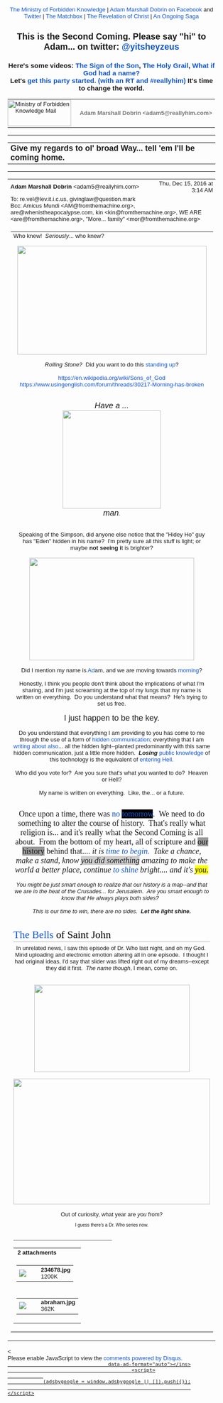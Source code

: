<!DOCTYPE html PUBLIC "-//W3C//DTD HTML 4.01//EN" "https://www.w3.org/TR/html4/strict.dtd">
<!-- saved from url=(0153)https://mail.google.com/mail/u/2/?ui=2&ik=b3fd74b597&view=pt&q=who%20knew%20i%20mean%20it&qs=true&search=query&msg=159018bd5e8e8601&siml=159018bd5e8e8601 --><html data-inboxsdk-active-app-ids='[{"appId":"sdk_wordzen_7bc143d54d"},{"appId":"sdk_streak_21e9788951","version":"6.2864"}]' data-inboxsdk-app-logger-master-chosen="true" data-inboxsdk-last-event="1482347915557" data-inboxsdk-master-claimed="true" data-inboxsdk-session-id="1482347404397-0.6150793875481095" data-map-id="1be4e7b7ffe24342" lang="en"><head data-inboxsdk-script-injected="true"><meta content="text/html; charset=utf-8" http-equiv="Content-Type"/><style type="text/css">
body,td,div,p,a,input {font-family: arial, sans-serif;}
</style><meta content="IE=edge" http-equiv="X-UA-Compatible"/><title>Ministry of Forbidden Knowledge Mail - Give my regards to ol' broad Way... tell 'em I'll be coming home.</title><style type="text/css">
body, td {font-size:13px} a:link, a:active {color:#1155CC; text-decoration:none} a:hover {text-decoration:underline; cursor: pointer} a:visited{color:##6611CC} img{border:0px} pre { white-space: pre; white-space: -moz-pre-wrap; white-space: -o-pre-wrap; white-space: pre-wrap; word-wrap: break-word; max-width: 800px; overflow: auto;} .logo { left: -7px; position: relative; }
</style><style id="inboxsdk__shared_style">.inboxsdk__notransition {
  -webkit-transition: none !important;
  -moz-transition: none !important;
  -o-transition: none !important;
  -ms-transition: none !important;
  transition: none !important;
}

.inboxsdk__close_button {
  height: 24px;
  width: 24px;
  opacity: .7;
  position: relative;
  background: none;
  border: none;
  padding: 0;
  box-sizing: content-box;
  outline: none;
  cursor: pointer;
}
.inboxsdk__close_button:focus, .inboxsdk__close_button:hover {
  opacity: 1;
}
.inboxsdk__close_button:focus::before {
  background-color: rgba(0,0,0,.12);
}
.inboxsdk__close_button::before {
  border-radius: 50%;
  position: absolute;
  top: -4px;
  bottom: -4px;
  left: -4px;
  right: -4px;
  padding: 4px;
  content: ' ';
}
.inboxsdk__close_button::after {
  content: ' ';
  background: url(https://www.gstatic.com/images/icons/material/system/1x/close_black_24dp.png);
  position: absolute;
  height: 24px;
  width: 24px;
  top: 0;
  left: 0;
}

.BfHbBdeFdccACFdC {
  display: none;
}

/* drawer */

.inboxsdk__drawer_view_container {
  visibility: visible;
  direction: initial;
  position: fixed;
  height: 100vh;
  width: 100vw;
  bottom: 0;
  left: 0;
  z-index: 51;
  pointer-events: none;
}
.inboxsdk__drawer_view {
  position: absolute;
  pointer-events: auto;
  top: 0;
  bottom: 0;
  right: 0;
  width: 452px;
  font: normal normal normal normal 13px / normal "Helvetica Neue", Helvetica, Arial, sans-serif;
  display: -webkit-flex;
  display: flex;
  -webkit-flex-direction: column;
  flex-direction: column;
  background-color: #fff;
  outline: none;
  box-shadow: 0 0 8px rgba(0,0,0,.18), 0 8px 16px rgba(0,0,0,.36);
  -webkit-transform: translateX(100%);
  transform: translateX(100%);
  transition: transform 150ms cubic-bezier(.4,0,.2,1);
}

.inboxsdk__drawer_view.inboxsdk__active {
  -webkit-transform: none;
  transform: none;
}
.inboxsdk__drawer_title_bar {
  background-color: #f5f5f5;
  border-bottom: 1px solid #e0e0e0;
  padding: 16px 20px;
  white-space: nowrap;
  display: -webkit-flex;
  display: flex;
  flex: 0 0 auto;
  -webkit-flex: 0 0 auto;
}
.inboxsdk__drawer_title_bar .inboxsdk__close_button {
  margin-right: 20px;
  -webkit-flex-shrink: 0;
  flex-shrink: 0;
}
.inboxsdk__drawer_title {
  overflow: hidden;
  text-overflow: ellipsis;
  white-space: nowrap;
  font: normal normal normal normal 20px / 24px "Helvetica Neue", Helvetica, Arial, sans-serif;
}

/* backdrop */

.inboxsdk__inbox_backdrop {
  visibility: visible;
  position: fixed;
  height: 100vh;
  width: 100vw;
  bottom: 0;
  left: 0;
  z-index: 50;
  background-color: transparent;
  transition: background-color 150ms cubic-bezier(0.4, 0, 1, 1);
}
.inboxsdk__inbox_backdrop.inboxsdk__active {
  background-color: rgba(10,10,10,.6);
  transition: background-color 70ms cubic-bezier(0,0,.2,1);
}

.inboxsdk__inbox_backdrop ~ .inboxsdk__inbox_backdrop {
  opacity: 0.6;
}

/* hidden */

.DGbAFbcDdFAcEIfH {
  display: -webkit-flex;
  display: flex;
  -webkit-flex-direction: column;
  flex-direction: column;
}

.GFAbBBEAbBFcIfcD > .inboxsdk__close_button {
  position: absolute;
  bottom: 10px;
  right: 20px;
}

.CBDdFAIJaedGEIDI {
  width: 216px;
}

.CeDdaffadaHBCHAf {
  overflow: hidden;
  font: 12px Arial, sans-serif;
  max-height: 100%;
  box-sizing: border-box;
}

.BCccAfffHcAfCfBD {
  white-space: nowrap;
  display: -webkit-flex;
  display: flex;
  -moz-user-select: none;
  -webkit-user-select: none;
  user-select: none;
  cursor: default;
}

.CeDdaffadaHBCHAf.BDBCFHeAGDCaffbB .BCccAfffHcAfCfBD:hover,
.CeDdaffadaHBCHAf.EEIaeecAbAEEBHef .BCccAfffHcAfCfBD {
  background: rgba(0,0,0,.03);
}

.CbeAGeDGdIdDJEJG {
  min-width: 0;
  overflow: hidden;
  text-overflow: ellipsis;
}

.CeDdaffadaHBCHAf.BDBCFHeAGDCaffbB .CbeAGeDGdIdDJEJG {
  cursor: move;
}

.cdDbFedEbECDJcEb {
  padding-left: 20px;
  vertical-align: middle;
  font: 13px / 40px "Helvetica Neue", Helvetica, Arial, sans-serif;
  color: #303030;
}

.GFAbBBEAbBFcIfcD.eAICJGdDbBFfIacH .BCccAfffHcAfCfBD {
  display: none;
}

.eGFBdGacbFaJeHbf {
  display: inline-block;
  vertical-align: middle;
  margin-left: 10px;
  box-sizing: border-box;
  background-size: contain;
}

.eGFBdGacbFaJeHbf,
.eGFBdGacbFaJeHbf > img {
  width: 20px;
  height: 20px;
}

.fDFJbbfJaaGcICCf {
  -webkit-flex: 1;
  flex: 1;
  text-align: right;
  visibility: hidden;
}

.CeDdaffadaHBCHAf.BDBCFHeAGDCaffbB .fDFJbbfJaaGcICCf {
  visibility: visible;
  cursor: pointer;
}

.EFHbJefFbaIFFIHB {
  margin-top: 12px;
  margin-right: 4px;
  background: url(https://www.streak.com/build/images/arrowDown.png) center / 20px no-repeat;
  border: none;
  width: 14px;
  height: 14px;
  -webkit-transform: rotate(-90deg);
  transform: rotate(-90deg);
  transition: -webkit-transform .15s, transform .15s;
  outline: none;
  opacity: .6;
  cursor: pointer;
}

.BCccAfffHcAfCfBD:hover .EFHbJefFbaIFFIHB,
.CeDdaffadaHBCHAf.EEIaeecAbAEEBHef .BCccAfffHcAfCfBD .EFHbJefFbaIFFIHB {
  opacity: .9;
}

.CeDdaffadaHBCHAf.ecFIIEJJFebAdaaB .EFHbJefFbaIFFIHB {
  -webkit-transform: rotate(0);
  transform: rotate(0);
}

.BdCCcGfCbBJCAdGJ {
  border-bottom: 1px solid #ddd;
  margin-bottom: 15px;
}

/* end hidden */
</style><style id="inboxsdk__style">/* suggestions */

.inboxsdk__suggestions_separator_before {
  padding-bottom: 2px !important;
}

.inboxsdk__suggestions_separator_after {
  border-top: 1px solid #e5e5e5;
  padding-top: 2px !important;
}

/* buttons */

div.T-I.inboxsdk__button {
  -webkit-user-select: none;
  min-width: 27px;
}

.inboxsdk__no_bg {
  background: none;
}

.inboxsdk__button.inboxsdk__button_disabled {
  opacity: 0.55;
}

  .inboxsdk__button_icon + .inboxsdk__button_text {
    margin-left: 5px;
  }

.inboxsdk__button_icon {
  display: inline-block;
}

.inboxsdk__button_iconImg {
  height: 16px;
  width: 16px;
  vertical-align: middle;
  margin-top: -2px;
  user-drag: none;
  -moz-user-select: none;
  -webkit-user-drag: none;
}

.inboxsdk__button_green_inactive {
  -webkit-box-shadow: 0 1px 0 rgba(0,0,0,.05);
  box-shadow: 0 1px 0 rgba(0,0,0,.05);
  background-color: #53a93f;
  background-image: -webkit-linear-gradient(top,transparent,transparent);
  background-image: linear-gradient(top,transparent,transparent);
  border: 1px solid transparent;
  color: #fff;
  text-shadow: none;
}

.inboxsdk__button_green_hover {
  -webkit-box-shadow: inset 0 -1px 0 #4c8534;
  box-shadow: inset 0 -1px 0 #4c8534;
  background-color: #65b045;
  background-image: -webkit-linear-gradient(top,transparent,transparent);
  background-image: linear-gradient(top,transparent,transparent);
  border: 1px solid transparent;
  border-bottom: 1px solid #4c8534;
  text-shadow: none;
}

.inboxsdk__button_green_active {
  -webkit-box-shadow: inset 0 1px 0 #2f6124;
  box-shadow: inset 0 1px 0 #2f6124;
  background: #3e802f;
  border: 1px solid transparent;
  border-top: 1px solid #2f6124;
  color: #fff;
  text-shadow: none;
}

.J-M.inboxsdk__menu {
  min-width: 1em;
  min-height: 1em;
  padding: 0px;
  overflow: visible;
  max-height: none;
}

.f4.J-N-JX.inboxsdk__message_more_icon {
  margin-top: -1px;
  width: 16px;
  height: 16px;
}

/* end */

/* compose buttons */

.T-I.inboxsdk__button.inboxsdk__compose_sendButton {
  min-width: 0px;
  margin-right: 0px;
  margin-left: 0px;
  padding:0px;
}

.inboxsdk__compose_actionToolbar {
  padding: 0px 0px 0px 5px;
  white-space: nowrap;
}

.inboxsdk__compose_actionToolbar div.inboxsdk__button {
  min-width: 27px;
  height: 27px;
}

.inboxsdk__compose_actionToolbar .inboxsdk__button_icon {
  height: 17px;
  width: 17px;
  display: inline-block;
  vertical-align: middle;
  position: relative;
  margin-top: 2px;
}

.inboxsdk__compose_actionToolbar .inboxsdk__button_iconImg {
  vertical-align: top;
  height: 17px;
  width: 17px;
  display: inline-block;
  margin-top: -1px;
}

.inboxsdk__compose_actionToolbar .inboxsdk__button > div {
    opacity: 0.55;
}

.inboxsdk__compose_actionToolbar .inboxsdk__button:focus {
  border: 1px solid #4d90fe;
  outline: none;
}


  .inboxsdk__compose_actionToolbar .inboxsdk__button.inboxsdk__button_hover > div, .inboxsdk__compose_actionToolbar .inboxsdk__button:focus > div {
    opacity: 1
  }


.inboxsdk__compose_groupedActionToolbar {
  position: absolute;
  bottom: 44px;
  background: #f5f5f5;
  margin: 3px;
  box-shadow: 0 2px 2px -1px rgba(0,0,0,0.1);
  border: 1px solid #cfcfcf;
  padding: 1px !important;
  z-index: 10;
  left: 0px;
}

.inboxsdk__compose_groupedActionToolbar div.inboxsdk__button {
  z-index: 1;
}

.inboxsdk__compose_groupedActionToolbar_arrow {
  position: absolute;
  background: url('https://ssl.gstatic.com/ui/v1/icons/mail/down_pointer.png') no-repeat;
  width: 17px;
  height: 18px;
  bottom: -16px;
  margin-left: 4px;
}

/* end */

/* appid warning */

.inboxsdk__appid_warning {
  margin: 0;
  padding: 9px;
  color: #4b4b4b;
  height: 32px;
  background: #ff6c6c;
  font-size: 10pt;
}

.inboxsdk__appid_warning_main {
  display: inline-block;
  vertical-align: middle;
}

.inboxsdk__appid_warning .topline {
  font-weight: bold;
  font-size: 11pt;
}

a.inboxsdk__appid_register {
  color: white;
  display: inline-block;
  background: #1989ff;
  border-radius: 3px;
  text-decoration: none;
  box-shadow: 0 0 5px rgba(0,0,0,0.3);
  padding: 7px;
  font-size: 10pt;
  vertical-align: middle;
  margin-left: 1em;
}

input.inboxsdk__x_close_button {
  background-color: transparent;
  background-image: url(https://www.streak.com/build/images/circle_border_x.png);
  background-size: cover;
  background-repeat: no-repeat;
  background-position: center center;
  height: 20px;
  width: 20px;
  border: none;
  display: inline-block;
  vertical-align: middle;
  cursor: pointer;

  float: right;
  margin: 5px;
}

/* thread rows */

.inboxsdk__gmail_label.inboxsdk__label_has_icon .au {
  display: inline-block;
  margin-left: 14px;
}

.inboxsdk__thread_row_label .inboxsdk__button_icon,
.inboxsdk__thread_row_label .inboxsdk__button_iconImg {
  height: 11px;
  width: 11px;
}

.inboxsdk__thread_row_label .inboxsdk__button_icon {
  display: inline-block;
  margin-top: 2px;
  margin-left: 4px;
  position: absolute;
}

.inboxsdk__thread_row_button {
  outline: 0;
  padding: 0 5px;
  position: relative;
  height: 15px;
  width: 15px;
  top: -2px;
}

.inboxsdk__gmail_action {
  float: right;
  position: relative;
  background-color: grey;
  border: 1px solid black;
  margin-left: 1em;
  cursor: default;
  padding: 0 6px;
  background-image: -webkit-linear-gradient(top,#e9e9e9,#e6e6e6);
  background-image: linear-gradient(top,#e9e9e9,#e6e6e6);
  border: 1px solid rgba(0,0,0,0.1);
  border-color: #ccc;
  color: #444;
  height: 17px;
  line-height: 17px;
  min-width: 56px;
  border-radius: 2px;
  font-size: 11px;
  font-weight: bold;
  text-align: center;
  white-space: nowrap;
  padding-right: 18px;
}

.inboxsdk__gmail_action:focus {
  border: 1px solid #4d90fe;
  outline: none;
}

.inboxsdk__gmail_action:active {
  box-shadow: inset 0 1px 2px rgba(0,0,0,.1);
}

.inboxsdk__gmail_action:hover {
  box-shadow: 0 1px 1px rgba(0,0,0,.05);
  background-color: #ededed;
  background-image: -webkit-linear-gradient(top,#ededed,#eaeaea);
  background-image: linear-gradient(top,#ededed,#eaeaea);
  border-color: #b8b8b8;
}

.inboxsdk__gmail_action::after {
  content: '';
  position: absolute;
  right: 5px;
  top: 5px;
  margin-left: 5px;
  background: no-repeat url(https://ssl.gstatic.com/mail/sprites/smartmail-561acb673be75c1d374881a95997fce4.png) -67px -100px;
  width: 7px;
  height: 7px;
  opacity: .55;
}

.inboxsdk__thread_row_custom_date {
  margin-left: 2px;
}

span.inboxsdk__thread_row_custom_date + span:not(.inboxsdk__thread_row_custom_date) {
  display: none;
}

span.inboxsdk__thread_row_custom_draft_label + div.yW {
  display: none;
}

.inboxsdk__thread_row_attachment_icon {
  margin-left: 3px;
  width: 16px;
  height: 16px;
}

.inboxsdk__thread_row_icon_wrapper {
  display: inline-block;
  width: 25px;
  margin-right: 3px;
}

.inboxsdk__thread_row_image_added .y6 .inboxsdk__thread_row_icon_wrapper ~ span[id] {
  margin-left: 3px;
}

  .inboxsdk__thread_row_icon_wrapper .inboxsdk__button_icon {
    position: absolute;
    top: 50%;
    height: 24px;
    overflow: hidden;
    width: 24px;
    margin-top: -12px;
  }

    .inboxsdk__thread_row_icon_wrapper .inboxsdk__button_iconImg {
      height: 24px;
      width: 24px;
      margin-top: 0px;
    }

  .inboxsdk__thread_row_image_added .a4W, .inboxsdk__thread_row_image_added .apA, .inboxsdk__thread_row_image_added .apx {
    position: relative;
  }


/* end thread rows */

td.gH div.gK span:first-child > img {
  margin-right: 3px;
}

td.gH div.gK span:first-child > img:last-child {
  margin-right: 6px;
}

.inboxsdk__message_attachment_icon {
  width: 21px;
  height: 21px;
  margin-top: -3px;
}

/* Work around issue where clicking "Remove formatting" in Compose causes this
 * element to become taller and shift the toolbar down. */
.gU .aWQ {
  max-height: 3px;
}

.aQw .inboxsdk__button_iconImg {
  margin-top: 2px;
}

.aZi .asa .inboxsdk__button_iconImg {
  display: inline-block;
  vertical-align: middle;
  margin-top: -3px;
}

/* Message view attachments toolbar */
.aZi .aZj .asa .inboxsdk__button_iconImg {
  margin: 0;
}

body .dw {
  /* Fixes issue where a tall compose window opened over a custom view could be
   * overlapped by Gmail's top bar. Also fixes issue where mole widgets are
   * only visible while a compose window is open.
   */
  z-index: 6 !important;
}

.inboxsdk__compose_outerSidebar_wrapper {
  position: absolute;
  left: -401px;
  top: 0px;
  background: white;
  width: 400px;
  bottom: 0px;
  border-left: 1px solid silver;
  box-shadow: -2px 0px 1px #E6E6E6;
  display: block;
}

.inboxsdk__outerSidebarActive .aSt .inboxsdk__compose_outerSidebar_wrapper {
  border-left: 0;
  box-shadow: none;
  left: -400px;
}

.inboxsdk__outerSidebarActive .aSs > div { width: 50% !important; margin-left: 30%; }

.inboxsdk__compose_outerSidebar_header {
  background: #404040;
  font-size: 80%;
  padding: 10px 10px 11px 10px;
  color: white;
  border-bottom: 1px solid #C4C4C4;
}

.inboxsdk__compose_outerSidebar_body {
  position: absolute;
  width: 100%;
  bottom: 43px;
  top: 36px;
  left: -1px;
  overflow: auto;
}

.inboxsdk__compose_outerSidebar_footer {
  position: absolute;
  bottom: 0px;
  width: 100%;
  border-top: 1px solid rgb(206, 206, 206);
  display: block;
}

.inboxsdk__compose_innerSidebarActive form, .inboxsdk__compose_innerSidebarActive .GQ {
  padding-right: 200px;
}

div.inboxsdk__compose_statusbar {
  margin: 0;
  border: 0;
  height: 40px;
}

.inboxsdk__compose_statusbarActive .aoI {
  height: auto !important;
}

/* compose size fixing */
.inboxsdk__compose .qz {
  max-height: inherit !important;
}

/* .dw means not fullscreen */
.dw .inboxsdk__compose_statusbarActive .aDj.aDi {
  position: static !important;
}

.inboxsdk__compose_statusbarActive .aDj > .aDh {
  height: auto;
}

.inboxsdk__recipient_row td.ok {
  height: 23px;
}

.inboxsdk__recipient_row td.az3 {
  padding: 0px 3px 3px 3px;
}

/* toolbar visibility */

[data-thread-toolbar=true] [data-rowlist-toolbar=true] {
  display: none;
}

[data-toolbar-expanded=true] [data-toolbar-expanded=false] {
  display: none;
}

[data-toolbar-expanded=false] [data-toolbar-expanded=true] {
  display: none;
}


[data-toolbar-icononly=true] .inboxsdk__button_text {
  display: none;
}

.inboxsdk__menuItem img, .inboxsdk__menuItem .inboxsdk__icon {
  height: 16px;
  width: 16px;
  margin-left: -20px;
  position: absolute;
  margin-top: -1px;
}

/* end */

/* modal */

.inboxsdk__modal_overlay {
  right: 0px;
  bottom: 0px;
}

.inboxsdk__modal_fullscreen {
  position: fixed;
  top: 0px;
  left: 0px;
  bottom: 0px;
  right: 0px;
  z-index: 501;
  display: flex;
  display: -webkit-flex;
  justify-content: center;
  -webkit-justify-content: center;
  align-items: center;
  -webkit-align-items: center;
  padding: 110px 50px 50px 50px;
}

.inboxsdk__modal_content {
    margin-top: 30px; margin-bottom: 30px;
}

.inboxsdk__modal_fullscreen.inboxsdk__modal_content_no_buttons .inboxsdk__modal_content {
  margin-bottom: 0px;
}

.inboxsdk__modal_close {
  outline: none;
  cursor: pointer;
}


.inboxsdk__modal_fullscreen .inboxsdk__modal_container {
  position: relative;
  margin-top: -60px;
  width: auto;
  overflow: hidden;
}

  .inboxsdk__modal_fullscreen.inboxsdk__modal_hideTop .inboxsdk__modal_close {
    display: none;
  }

  .inboxsdk__modal_fullscreen.inboxsdk__modal_hideTop .inboxsdk__modal_container {
    padding-top: 0px;
  }

  .inboxsdk__modal_fullscreen.inboxsdk__modal_hideTop .inboxsdk__modal_content {
    margin-top: 0px;
  }

  .inboxsdk__modal_fullscreen.inboxsdk__modal_hideTop .Kj-JD-K7 {
    margin: 0px;
  }

  .inboxsdk__modal_fullscreen.inboxsdk__modal_hideSides .inboxsdk__modal_container {
    padding-left: 0px;
    padding-right: 0px
  }

  .inboxsdk__modal_fullscreen.inboxsdk__modal_hideBottom .inboxsdk__modal_content {
    margin-bottom: 0px;
  }

  .inboxsdk__modal_fullscreen.inboxsdk__modal_hideBottom .inboxsdk__modal_container {
    padding-bottom: 0px;
  }

/* end modal */

/* mole */

/* Fix issue where Compose toolbar can become disconnected when moles or
 * drawers are in use */
.inboxsdk__drawers_in_use .aDi,
.inboxsdk__moles_in_use .aDi {
  left: auto !important;
}

/* Make it so the compose/mole layer doesn't wrap, so we don't have to do a lot
 * of fancy logic to hide moles ourselves when things get too crowded. */
.inboxsdk__moles_in_use .nH > .nH > .no {
  white-space: nowrap;
}
.inboxsdk__moles_in_use .nH > .nH > .no > * {
  white-space: initial;
}
.inboxsdk__moles_in_use .nH > .nH > .no > .nn {
  display: inline-block;
  float: none;
}

.inboxsdk__mole_view {
  position: relative;
  max-width: 564px;
  height: 100vh;
  vertical-align: top;
  display: inline-flex;
  display: -webkit-inline-flex;
  align-items: flex-end;
  -webkit-align-items: flex-end;
}

.inboxsdk__mole_view_inner {
  visibility: visible;
  box-sizing: border-box;
  margin-right: 5px;
  box-shadow: rgba(0,0,0,0.2) 0 2px 6px;
  min-width: 260px;
  min-height: 36px;
}

.inboxsdk__mole_view_titlebar {
  position: absolute;
  left: 0;
  right: 5px;
  color: white;
  font-size: 12.8px;
  background: #404040;
  box-sizing: border-box;
  height: 36px;
  padding-top: 7px;
  padding-left: 11px;
  cursor: pointer;
}

.inboxsdk__mole_view_titlebar h2 {
  font-size: inherit;
  font-weight: inherit;
  margin: 4px 0 0 0;
  white-space: nowrap;
  overflow: hidden;
  text-overflow: ellipsis;
}

.inboxsdk__mole_title_buttons {
  white-space: nowrap;
  float: right;
  padding-right: 5px;
  margin-top: -3px;
}

.inboxsdk__mole_title_buttons > img {
  height: 24px;
  width: 24px;
  position: relative;
  top: 2px;
  opacity: 0.6;
}

.inboxsdk__mole_title_buttons > img:hover {
  opacity: 1;
  background-color: #737373;
}

.inboxsdk__mole_view.inboxsdk__minimized .inboxsdk__mole_view_content,
.inboxsdk__mole_view.inboxsdk__minimized.inboxsdk__mole_use_minimize_title h2.inboxsdk__mole_default,
.inboxsdk__mole_view:not(.inboxsdk__minimized) h2.inboxsdk__mole_minimized,
.inboxsdk__mole_view:not(.inboxsdk__mole_use_minimize_title) h2.inboxsdk__mole_minimized,
.inboxsdk__mole_view.inboxsdk__minimized .Hl,
.inboxsdk__mole_view:not(.inboxsdk__minimized) .Hk {
  display: none;
}

.inboxsdk__mole_view_content {
  margin-top: 36px;
  border: 1px solid #cfcfcf;
  background: white;
  min-width: 260px;
  min-height: 20px;
  max-height: 80vh;
}

.inboxsdk__mole_view_chromeless .inboxsdk__mole_view_inner {
  min-width: 0px;
}

.inboxsdk__mole_view_chromeless .inboxsdk__mole_view_content {
  margin-top: 0px;
  min-width: 0px;
}

/* end mole */


/* tabs */

.inboxsdk__tab {
  width: 30px;
}

.inboxsdk__tab.eAICJGdDbBFfIacH:first-child:last-child {
  display: none;
}

.inboxsdk__tab.inboxsdk__tab_selected {
  width: auto;
}

table.aKk .inboxsdk__contentTabContainer .inboxsdk__tab .aAy[role=tab] {
  height: 28px;
}

.inboxsdk__tab_icon {
  width: 30px;
  height: 25px;
  background-position-x: 5px;
  background-position-y: 3px;
  background-size: 16px;
  bacgkround-repeat: no-repeat;
}

.inboxsdk__tab_icon img {
  height: 16px;
  width: 16px;
  margin-left: 5px;
  margin-top: 3px;
}

.inboxsdk__tab .aKx {
  top: 4px;
}

.inboxsdk__hidden div[role=complementary] {
  position: static !important;
}

/* Fix issue where hidden causes threadview to be taller than it should */
.inboxsdk__hidden > div.y4,
.EFacdAHaDFAeDDAG > div.y4 {
  display: none;
}

table.aKk .inboxsdk__contentTabContainer .inboxsdk__tab:first-child .aAy[role=tab] {
  border-left-width: 1px;
}

/* end tabs */

/* old hidden */

.inboxsdk__hidden .inboxsdk__contentPanelContainer {
  font: 12px Arial, sans-serif;
  max-width: 220px;
}

.inboxsdk__contentPanelContainer_contentContainer {
  overflow: hidden;
  margin-bottom: 10px;
  border-bottom: 1px solid #D8D8D8;
}


/* end old hidden */


/* hidden */

.EFacdAHaDFAeDDAG div[role=complementary] {
  position: static !important;
  width: 216px !important;
}

.EFacdAHaDFAeDDAG {
  /* Necessary to prevent z-indexes on hidden items from causing them to show
  above stuff outside of the hidden. */
  will-change: position;
}

.GFAbBBEAbBFcIfcD {
  position: relative;
}

.CeDdaffadaHBCHAf {
  background: #ffffff;
}

.CBDdFAIJaedGEIDI {
  padding: 4px 0 12px;
}

.GFAbBBEAbBFcIfcD.eAICJGdDbBFfIacH .CBDdFAIJaedGEIDI {
  padding-top: 0;
}

/* end hidden */

/* custom content */

.inboxsdk__custom_view_element {
  overflow: auto;
}

/* end custom content */


/* nav menu */


.inboxsdk__hide_native_marker .ain:not(.inboxsdk__navItem) {
  border-left-color: transparent;
}
.inboxsdk__hide_native_marker .ain:not(.inboxsdk__navItem) .nZ .aio * {
  color: inherit !important;
}
.inboxsdk__hide_native_marker .ain:not(.inboxsdk__navItem) .nU:not(.n1) .n0 {
  font-weight: normal;
}

.inboxsdk__navItem_hover .aj0, .inboxsdk__navItem_hover .p8 {
  visibility: visible;
}

.inboxsdk__navItem_link {
  position: absolute;
  top: 0px;
  right: -4px;
}

[dir=rtl] .inboxsdk__navItem_link {
  left: -4px;
  right: initial;
}

.inboxsdk__navItem_container .aio .inboxsdk__button {
  position: absolute;
  top: 0px;
  right: -30px;
}

.inboxsdk__navItem_marker {
  position: absolute;
  left: 0px;
  padding-bottom: 2px;
}

.ain .inboxsdk__navItem_container {
  margin-left: -18px;
}

.inboxsdk__navItem_container {
  margin-left: -14px;
}

.inboxsdk__expando {
  z-index: 1;
}

.aip .CK {
  color: #15c;
}

.aip .CK:hover {
  text-decoration: underline;
}

.inboxsdk__navItem_container .aio.aip {
  white-space: nowrap;
}

/* end nav menu */



/* search results section */

.inboxsdk__custom_sections {
  margin-bottom: 15px;
}

.inboxsdk__custom_sections.Wc {
  padding: 0px;
  margin-bottom: 0px;
}

.inboxsdk__resultsSection {
  padding-top: 20px;
}

  .inboxsdk__custom_sections.Wc .inboxsdk__resultsSection {
    padding-top: 0px;
  }

.inboxsdk__custom_sections .Wg {
  padding-top: 0px;
}

  .inboxsdk__custom_sections.Wc .Wg {
    border-bottom: 0;
    padding: 0px;
  }

.inboxsdk__results_collapsedContainer > div {
  display: inline;
}

.inboxsdk__resultsSection.inboxsdk__resultsSection_collapsed {
  display: inline-block;
  margin-right: 20px;
}

  .Wc .inboxsdk__resultsSection.inboxsdk__resultsSection_collapsed {
    margin-right: 0px;
  }

.inboxsdk__resultsSection_collapsed .Cr {
  display: none;
}

.inboxsdk__resultsSection_title {
  white-space: nowrap;
  cursor: pointer;
  display: inline-block;
}

  .Wc .inboxsdk__resultsSection_title {
    padding: 3px 0 3px 8px;
  }

.inboxsdk__resultsSection_title_subtitle {
  opacity: 0.5;
  margin-left: 5px;
}

  .Wc .inboxsdk__resultsSection_title_subtitle {
    font-size: 80%;
  }

.inboxsdk__resultsSection_title .Wp {
  float: left;
  height: 10px;
  width: 20px;
  margin-top: 3px;
}

.inboxsdk__resultsSection_title h3 {
  margin-bottom: 10px;
  margin-top: 20px;
  display: inline;
  float: none;
}

.inboxsdk__resultsSection_header_summaryText.Wm:last-child .amH {
  padding-right: 0px;
  margin-right: 0px;
}

  .inboxsdk__custom_sections.Wc .inboxsdk__resultsSection_header_summaryText:last-child {
    margin-right: 11px;
  }

.inboxsdk__custom_sections.Wc .J-JN-M-I {
  margin-right: 13px;
}

.inboxsdk__resultsSection_header_summaryText.Wm + .aAE {
  margin-left: 3px;
}

.inboxsdk__resultsSection .TB.TC {
  text-align: center;
}

.inboxsdk__resultsSection .inboxsdk__resultsSection_loading {
  font-style: italic;
}

.inboxsdk__resultsSection .inboxsdk__resultsSection_result_icon {
  height: 15px;
  width: 15px;
  margin-left: 9px;
}

.inboxsdk__resultsSection .xX {
  width: 20ex;
}

.inboxsdk__resultsSection_result_title span {
  text-overflow: ellipsis;
  display: block;
  overflow: hidden;
}

.inboxsdk__resultsSection tr .xW > span {
  overflow: hidden;
  display: block;
  text-overflow: ellipsis;
}

.inboxsdk__resultsSection .V3 {
  overflow: hidden;
  white-space: nowrap;
}

.inboxsdk__resultsSection .at {
  position: relative;
}

.inboxsdk__resultsSection .at > * {
  display: inline-block;
}

.inboxsdk__resultsSection_label_icon {
  height: 11px;
  width: 11px;
  position: absolute;
  margin-left: 4px;
  margin-top: 1px;
}

.inboxsdk__resultsSection .av, .inboxsdk__thread_row_label .av {
  max-width: 90px;
  overflow: hidden;
  text-overflow: ellipsis;
}

.inboxsdk__resultsSection_label_icon + .av, .inboxsdk__thread_row_label .inboxsdk__button_icon + .av {
  margin-left: 16px;
}

.Wc .inboxsdk__resultsSection_footer {
  padding: 3px 3px 3px 8px;
}

/* end search results section */


/* tooltip */

/* gmail styles */

.inboxsdk__tooltip .T-P {
  -webkit-box-shadow: 0 1px 3px rgba(0,0,0,.2);
  box-shadow: 0 1px 3px rgba(0,0,0,.2);
  background-color: #fff;
  border: 1px solid;
  border-color: #bbb #bbb #a8a8a8;
  padding: 16px;
  position: absolute;
  z-index: 1201!important;
}

  .inboxsdk__tooltip.inboxdk__tooltip_content .T-P {
    padding: 0px;
  }

.inboxsdk__tooltip .aRM {
  outline: none;
  padding: 13px 10px 16px;
  text-align: center;
}

  .inboxdk__tooltip_content.inboxsdk__tooltip .aRM {
    padding: 0px;
  }

.inboxsdk__tooltip .aRR {
  color: #333;
  font-size: 18px;
  margin-top: 13px;
}

.inboxsdk__tooltip .aRQ {
  color: #777;
  font-size: 13px;
  margin: 3px 0 14px 0;
}




/* end gmail styles */

.inboxsdk__tooltip {
  position: fixed;
  z-index: 1300;
  transition: left 200ms ease, top 200ms ease;
}

.inboxsdk__tooltip .T-P {
  position: relative;
  width: auto;
  max-width: 500px;
}

.inboxsdk__tooltip .inboxsdk__tooltip_arrow {
  position: fixed;
  z-index: 1400;
  margin-top: -1px;
  transition: left 200ms ease, top 200ms ease;
}

.inboxsdk__tooltip .inboxsdk__tooltip_close {
  -webkit-user-select: none;
}

.inboxsdk__tooltip .inboxsdk__button {
  margin-right: 0px;
}

.inboxsdk__tooltip .inboxsdk__tooltip_image {
  max-height: 300px;
  max-width: 500px;
  overflow: hidden;
  height: auto;
}

.inboxsdk__tooltip .inboxsdk__tooltip_image > img {
  max-height: 300px;
  max-width: 500px;
}

/* end tooltip */


/* attachment card */

.inboxsdk__attachmentCard img.aQG.aYB {
  max-width: 178px;
  min-width: 178px;
  min-height: 118px;
}

.inboxsdk__attachmentCard img.aZG.aYw {
  background: none;
}

/* add some margins between cards so 4+ cards don't hit each other */

.aQw > .T-I.J-J5-Ji.L3 {
  margin-top: 5px;
}

/* end attachment card */


/* keyboard shortcut help */

table.cf.wd.inboxsdk__shortcutHelp_table {
  margin-bottom: 15px;
}

.inboxsdk__shortcutHelp_table td.Dn {
  display: inline-block;
  width: 50%;
}

.inboxsdk__shortcutHelp_table table.cf {
  display: block;
}

.inboxsdk__shortcutHelp_table tbody tbody {
  display: block;
}

.inboxsdk__shortcutHelp_table tbody tbody tr {
  display: block;
  white-space: nowrap;
}

.inboxsdk__shortcutHelp_table td.wg.Dn {
  display: inline-block;
  width: 45%;
}

.inboxsdk__shortcutHelp_table span.wb {
  margin-left: 3px;
}

.inboxsdk__shortcutHelp_table td.we.Dn {
  width: 60%;
  white-space: normal;
}

.inboxsdk__shortcutHelp_title img.inboxsdk__icon {
  height: 21px;
  width: 21px;
  vertical-align: middle;
  margin-right: 10px;
  border-radius: 4px;
}

/* end keyboard shortcut help */


/* search suggestions */

.asor.inboxsdk__custom_suggestion {
  display: flex;
  display: -webkit-flex;
  justify-content: center;
  -webkit-justify-content: center;
  align-items: center;
  -webkit-align-items: center;
}

.inboxsdk__custom_suggestion img {
  max-width: 32px;
  max-height: 32px;
  margin-left: -11px;
}

/* end send suggestions */


/* app toolbar */

.inboxsdk__appButton {
  margin-right: -15px;
}

  .inboxsdk__appButton:first-child {
    margin-left: -45px;
  }

  .inboxsdk__appButton + .inboxsdk__appButton {
    margin-left: 35px;
  }

  .inboxsdk__appButton.inboxsdk__appButton_noGPlus {
    margin-right: 0px;
  }

.inboxsdk__appButton .inboxsdk__button_icon {
  margin-right: 5px;
  position: relative;
}

.inboxsdk__appButton a {
  color: #404040;
  text-decoration: none;
  line-height: 24px;
}

.inboxsdk__appButton.inboxsdk__appButton_noGPlus a {
  line-height: 30px;
}

.inboxsdk__appButton a:hover {
  text-decoration: underline;
  color: #000;
}

.inboxsdk__gmail_dark_theme .inboxsdk__appButton a {
  color: #eee;
}
.inboxsdk__gmail_dark_theme .inboxsdk__appButton a:hover {
  color: #fff;
}

.inboxsdk__appButton_tooltip {
  outline: none;
  transition: none;
  -webkit-animation: gb__a .2s;
}

.inboxsdk__appButton_tooltip .inboxsdk__tooltip_close {
  display: none;
}

.inboxsdk__tooltip.inboxsdk__appButton_tooltip .T-P {
  padding: 0px;
}

.inboxsdk__tooltip.inboxsdk__appButton_tooltip .aRM {
  padding: 0px;
  white-space: initial;
  text-align: center;
  font: normal normal normal normal 16px / normal arial, sans-serif;
}

.inboxsdk__tooltip.inboxsdk__appButton_tooltip .inboxsdk__tooltip_arrow {
  transform-origin: top;
  transform: rotateZ(180deg);
  margin-top: 9px;
}

/* end app toolbar */
</style>	<SCRIPT>
  (function(i,s,o,g,r,a,m){i['GoogleAnalyticsObject']=r;i[r]=i[r]||function(){
  (i[r].q=i[r].q||[]).push(arguments)},i[r].l=1*new Date();a=s.createElement(o),
  m=s.getElementsByTagName(o)[0];a.async=1;a.src=g;m.parentNode.insertBefore(a,m)
  })(window,document,'script','https://www.google-analytics.com/analytics.js','ga');

  ga('create', 'UA-74743044-2', 'auto');
  ga('send', 'pageview');

</SCRIPT></head>

  <body style="width: 100%; margin: 0 auto; text-align: left; font-family: Arial;">



<center>
<script type="text/javascript">
    google_ad_client = "ca-pub-9608809622006883";
    google_ad_slot = "4355365452";
    google_ad_width = 728;
    google_ad_height = 90;
</script>
<!-- leaderboard -->
<script type="text/javascript"
src="//pagead2.googlesyndication.com/pagead/show_ads.js">
</script>
<br/>
<a href="http://fb.me/MinistryOfForbiddenKnowledge">The Ministry of Forbidden Knowledge</a> | 
<a href="http://fb.me/admdbrn">Adam Marshall Dobrin on Facebook</a> and <a href="http://bit.ly/29qRC6P">Twitter</a> |
<a href="http://matchbox.lamc.la">The Matchbox</a> | 
<a href="http://lamc.la">The Revelation of Christ</a> | 
<a href="http://medium.com/@adam5/publications">An Ongoing Saga</a>
<br/>
</center>
<center><h2>
This is the Second Coming.  Please say "<b>hi</b>" to Adam... on twitter: <a href="http://twitter.com/yitsheyzeus" target=_new>@yitsheyzeus</a>
</h2><h3>
Here's some videos: <a href="http://sign.lamc.la" target=_new>The Sign of the Son</a>, <a href="http://vimeo.com/yitsheyzeus/genesis" target=_new>The Holy Grail</a>, <a href="https://www.youtube.com/watch?v=Fr_CHOxSyc8" target=_new>What if God had a name?</a>
</br>Let's <a href="http://flint.lamc.la">get this party started. (with an RT and #reallyhim)</a>  It's time to change the world.</h3>
</center>

<div class="bodycontainer"><table border="0" cellpadding="0" cellspacing="0" width="100%"><tbody><tr height="14px"><td width="143"><img alt="Ministry of Forbidden Knowledge Mail" class="logo" height="59" src="http://i.imgur.com/S5yPQ7g.gif" width="143"/></td><td align="right"><font color="#777" size="-1"><b>Adam Marshall Dobrin &lt;adam5@reallyhim.com&gt;</b></font></td></tr></tbody></table><hr/><div class="maincontent"><table border="0" cellpadding="0" cellspacing="0" width="100%"><tbody><tr><td><font size="+1"><b>Give my regards to ol' broad Way... tell 'em I'll be coming home.</b></font><br/></td></tr></tbody></table><hr/><table border="0" cellpadding="0" cellspacing="0" class="message" width="100%"><tbody><tr><td><font size="-1"><b>Adam Marshall Dobrin </b>&lt;adam5@reallyhim.com&gt;</font></td><td align="right"><font size="-1">Thu, Dec 15, 2016 at 3:14 AM</font></td></tr><tr><td colspan="2"><font class="recipient" size="-1"><div>To: re.vel@lev.it.i.c.us, givinglaw@question.mark</div><div>Bcc: Amicus Mundi &lt;AM@fromthemachine.org&gt;, are@whenistheapocalypse.com, kin &lt;kin@fromthemachine.org&gt;, WE ARE &lt;are@fromthemachine.org&gt;, "More... family" &lt;mor@fromthemachine.org&gt;</div></font></td></tr><tr><td colspan="2"><table border="0" cellpadding="12" cellspacing="0" width="100%"><tbody><tr><td><div style="overflow: hidden;"><font size="-1"><div dir="ltr">Who knew!  <i>Seriously</i>... who knew?<div><br/></div><div style="text-align:center"><a class="playable" data-saferedirecturl="https://www.google.com/url?hl=en&amp;q=https://www.youtube.com/watch?v%3DMRSgvfNZcWA&amp;source=gmail&amp;ust=1482433804253000&amp;usg=AFQjCNHqL1ORgRtXcaYP_MHoPU9Up3-j-A" href="http://bit.ly/2ibyukQ" target="_blank"><img alt="" height="245" src="http://i.imgur.com/EA8pUSS.png" style="margin-right:0px" width="426"/></a></div><div style="text-align:center"><i><br/></i></div><div style="text-align:center"><i>Rolling Stone?  </i>Did you want to do this <a data-saferedirecturl="https://www.google.com/url?hl=en&amp;q=http://bit.ly/2hlAu6P&amp;source=gmail&amp;ust=1482433804253000&amp;usg=AFQjCNHc8Pim79mRLSd4geYvS3BSjPB3ow" href="http://bit.ly/2h2EIhE" target="_blank">standing up</a>?</div><div style="text-align:center"><i><br/></i></div><div><div style="text-align:center"><a data-saferedirecturl="https://www.google.com/url?hl=en&amp;q=https://en.wikipedia.org/wiki/Sons_of_God&amp;source=gmail&amp;ust=1482433804253000&amp;usg=AFQjCNFnDdHkqFEneKghciQAGl5GyiqtXQ" href="http://bit.ly/2ibycub" target="_blank">https://en.wikipedia.org/wiki/<wbr>Sons_of_God</wbr></a></div><div style="text-align:center"><a data-saferedirecturl="https://www.google.com/url?hl=en&amp;q=https://www.usingenglish.com/forum/threads/30217-Morning-has-broken&amp;source=gmail&amp;ust=1482433804253000&amp;usg=AFQjCNE8RBNE7TuYaHAo7gsPIdj5QP6ybg" href="http://bit.ly/2ibwAAm" target="_blank">https://www.usingenglish.com/<wbr>forum/threads/30217-Morning-<wbr>has-broken<br/></wbr></wbr></a></div><div style="text-align:center"><br/></div><div style="text-align:center"><br/></div><font size="4"><div style="text-align:center"><i>​Have a ...</i></div></font></div><div><div style="text-align:center"><i><a class="playable" data-saferedirecturl="https://www.google.com/url?hl=en&amp;q=https://www.youtube.com/watch?v%3DUyKlIF5Q8ws&amp;source=gmail&amp;ust=1482433804253000&amp;usg=AFQjCNGzFShnWeZnxJVhIBzCYYcZUOw_IA" href="http://bit.ly/2ibjl2H" target="_blank"><img alt="" height="221" src="http://i.imgur.com/p4ONTBx.jpg" style="margin-right:0px" width="221"/></a></i></div><div style="text-align:center"><i><font size="4">man</font>.</i></div><div style="text-align:center"><br/></div><div style="text-align:center"><br/></div><div style="text-align:center">Speaking of the Simpson, did anyone else notice that the "Hidey Ho" guy has "Eden" hidden in his name?  I'm pretty sure all this stuff is light; or maybe <b>not seeing i</b>t is brighter?</div><div style="text-align:center"><br/></div><div style="text-align:center"><a class="playable" data-saferedirecturl="https://www.google.com/url?hl=en&amp;q=https://www.youtube.com/watch?v%3DFg0a7aXUXvw&amp;source=gmail&amp;ust=1482433804253000&amp;usg=AFQjCNE2PofdgCFPGIQBOGKyWGknIKIUfA" href="http://bit.ly/2h2xmLf" target="_blank"><img alt="" height="231" src="http://i.imgur.com/UfrJe77.jpg" style="margin-right:0px" width="371"/></a></div></div><div style="text-align:center"><br/></div><div style="text-align:center">Did I mention my name is <a data-saferedirecturl="https://www.google.com/url?hl=en&amp;q=https://en.wiktionary.org/wiki/ad&amp;source=gmail&amp;ust=1482433804253000&amp;usg=AFQjCNF4b1A5MZe4-KAaaE4ffj_FupQBjw" href="http://bit.ly/2h2DdQB" target="_blank">Ad</a>am, and we are moving towards <a data-saferedirecturl="https://www.google.com/url?hl=en&amp;q=https://en.wiktionary.org/wiki/ad&amp;source=gmail&amp;ust=1482433804253000&amp;usg=AFQjCNF4b1A5MZe4-KAaaE4ffj_FupQBjw" href="http://bit.ly/2h2DdQB" target="_blank">morning</a>?</div><div style="text-align:center"><br/></div><div style="text-align:center">Honestly, I think you people don't think about the implications of what I'm sharing, and I'm just screaming at the top of my lungs that my name is written on everything.  Do you understand what that means?  He's trying to set us free.</div><div style="text-align:center"><br/></div><div style="text-align:center"><font size="4">I just happen to be the key.</font></div><div style="text-align:center"><br/></div><div style="text-align:center">Do you understand that everything I am providing to you has come to me through the use of a form of <a data-saferedirecturl="https://www.google.com/url?hl=en&amp;q=https://en.wikipedia.org/wiki/Divine_inspiration&amp;source=gmail&amp;ust=1482433804253000&amp;usg=AFQjCNGW0VcgWqdsaGtVPVtHkl2LDqoNKg" href="http://bit.ly/2h2EsiQ" target="_blank">hidden communication</a>; everything that I am <a data-saferedirecturl="https://www.google.com/url?hl=en&amp;q=https://en.wikipedia.org/wiki/Doublethink&amp;source=gmail&amp;ust=1482433804253000&amp;usg=AFQjCNGHVoTTExKCNK6yb4UXHpp4Hbaj1Q" href="http://bit.ly/2h2Fsnf" target="_blank">writing about also</a>... all the hidden light--planted predominantly with this same hidden communication, just a little more hidden.  <i><b>Losing</b></i> <a data-saferedirecturl="https://www.google.com/url?hl=en&amp;q=https://en.wikipedia.org/w/index.php?title%3DSpecial:Contributions/Damonthesis%26offset%3D%26limit%3D500%26target%3DDamonthesis&amp;source=gmail&amp;ust=1482433804254000&amp;usg=AFQjCNFEOQSFV05YjzY8m64FeV47e_XkPQ" href="http://bit.ly/2h2xnih" target="_blank">public knowledge</a> of this technology is the equivalent of <a data-saferedirecturl="https://www.google.com/url?hl=en&amp;q=http://www.nytimes.com/2016/06/11/health/gang-stalking-targeted-individuals.html&amp;source=gmail&amp;ust=1482433804254000&amp;usg=AFQjCNGauaLsVVcWsrt3qmiz5j3l-V0H6A" href="http://nyti.ms/2ibnwMb" target="_blank">entering Hell.</a></div><div style="text-align:center"><br/></div><div style="text-align:center">Who did you vote for?  Are you sure that's what you wanted to do?  Heaven or Hell?</div><div style="text-align:center"><br/></div><div style="text-align:center">My name is written on everything.  Like, the... or a future.</div><div style="text-align:center"><br/></div><div style="text-align:center"><br/></div><div style="text-align:center"><font face="times new roman, serif" size="4">Once upon a time, there was <a data-saferedirecturl="https://www.google.com/url?hl=en&amp;q=http://www.imdb.com/title/tt5595688/&amp;source=gmail&amp;ust=1482433804254000&amp;usg=AFQjCNGpKSGE9g4PB4aQEebFKA9Dm9AKpw" href="http://imdb.to/2h2KjEM" target="_blank">no <span style="background-color:rgb(0,0,0)">tomorrow</span></a>.  We need to do something to alter the course of history.  That's really what religion is... and it's really what the Second Coming is all about.  From the bottom of my heart, all of scripture and <span style="background-image:initial;background-position:initial;background-size:initial;background-repeat:initial;background-origin:initial;background-clip:initial;background-color:rgb(153,153,153)">our history</span> behind that.... <i>it is <a data-saferedirecturl="https://www.google.com/url?hl=en&amp;q=http://whoiscoming.reallyhim.com/x/c?c%3D652514%26l%3D58baa86e-041d-4a3d-8389-533925b5aa51%26r%3D3245637a-feb2-454f-8774-71b01833a6b0&amp;source=gmail&amp;ust=1482433804254000&amp;usg=AFQjCNH1Zp8eyclCfmvJlooDCv9lLKQolg" href="http://bit.ly/2ibuZup" target="_blank">time to begin.</a>  Take a chance, make a stand, know <span style="background-image:initial;background-position:initial;background-size:initial;background-repeat:initial;background-origin:initial;background-clip:initial;background-color:rgb(204,204,204)">you did something</span> amazing to make the world a better place, continue <a data-saferedirecturl="https://www.google.com/url?hl=en&amp;q=http://whoiscoming.reallyhim.com/x/c?c%3D652514%26l%3D4251e57c-d4dc-4aa0-aed6-7bcbbf2077d1%26r%3D3245637a-feb2-454f-8774-71b01833a6b0&amp;source=gmail&amp;ust=1482433804254000&amp;usg=AFQjCNENlkXC0QdUD9jH3n7wBBD-xyMBRw" href="http://bit.ly/2h1qEFb" target="_blank">to shine</a> bright.... and it's <span style="background-color:rgb(255,255,0)"><span style="background-image:initial;background-position:initial;background-size:initial;background-repeat:initial;background-origin:initial;background-clip:initial">you</span>.</span></i></font></div><div style="text-align:center"><i style="font-size:12.8px"><br/></i></div><div style="text-align:center"><i style="font-size:12.8px">You might be just smart enough to realize that our history is a map--and that we are in the heat of the Crusades... for Jerusalem.  Are you smart enough to know that He always plays both sides?  </i></div><div style="text-align:center"><i style="font-size:12.8px"><br/></i></div><div style="text-align:center"><i style="font-size:12.8px">This is our time to win, there are no sides.  <b>Let the light shine.</b></i></div><div style="text-align:center"><i style="font-size:12.8px"><b><br/></b></i></div><div style="text-align:center"><i style="font-size:12.8px"><b><br/></b></i></div><div style="text-align:center"><h1 class="m_6967029084146508162gmail-firstHeading" id="m_6967029084146508162gmail-firstHeading" lang="en" style='color:rgb(0,0,0);background-image:none;background-position:initial;background-size:initial;background-repeat:initial;background-origin:initial;background-clip:initial;background-color:initial;font-weight:normal;margin:0px 0px 0.25em;overflow:visible;padding:0px;border-bottom:1px solid rgb(170,170,170);font-size:1.8em;line-height:1.3;font-family:"linux libertine",georgia,times,serif;text-align:start'><a data-saferedirecturl="https://www.google.com/url?hl=en&amp;q=https://www.youtube.com/watch?v%3DNwu6X5Rfp00&amp;source=gmail&amp;ust=1482433804254000&amp;usg=AFQjCNFmbcwdE23bY-i-PO2UpzKrNNzOyA" href="http://bit.ly/2ibsBUA" target="_blank">The Bells</a> of Saint John</h1></div><div style="text-align:center"><span style="font-size:12.8px">In unrelated news, I saw this episode of Dr. Who last night, and oh my God.  Mind uploading and electronic emotion altering all in one episode.  I thought I had original ideas, I'd say that slider was lifted right out of my dreams--except they did it first.  <i>The name though</i>, I mean, come on.</span></div><div style="text-align:center"><span style="font-size:12.8px"><br/></span></div><div style="text-align:center"><span style="font-size:12.8px"><br/></span></div><div style="text-align:center"><span style="font-size:12.8px"><img height="197" src="http://i.imgur.com/MheFYNX.jpg" width="350"/><br/></span></div><div style="text-align:center"><span style="font-size:12.8px"><br/></span></div><div style="text-align:center"><span style="font-size:12.8px"><img height="283" src="http://i.imgur.com/mdYJ0NV.png" style="margin-right:0px" width="443"/><br/>​<br/></span></div><div style="text-align:center"><span style="font-size:12.8px"><font face="comic sans ms, sans-serif">Out of curiosity, what year are <i>you</i> from?</font></span></div><div style="text-align:center"><font face="comic sans ms, sans-serif" size="1"><br/></font></div><div style="text-align:center"><font face="comic sans ms, sans-serif" size="1">I guess there's a Dr. Who series now.</font></div><div style="text-align:center"></div><div style="text-align:center"></div><blockquote style="font-size:12.8px;margin-left:30pt;margin-right:0in"><blockquote style="margin-left:30pt;margin-right:0in"><blockquote style="margin-left:30pt;margin-right:0in"><blockquote style="margin-left:30pt;margin-right:0in"><p class="MsoNormal"><u></u><u></u></p></blockquote></blockquote></blockquote></blockquote><div style="font-size:12.8px"><blockquote style="margin-left:30pt;margin-right:0in"><div></div></blockquote></div></div>
<div hspace="streak-pt-mark" style="max-height:1px"><img src="http://i.imgur.com/l0hy36S.gif" style="width:0px;max-height:0px;overflow:hidden"/><font color="#ffffff" size="1">ᐧ</font></div></font></div><br clear="all"/><div style="width:50%;border-top:2px #AAAAAA solid"></div><table border="0" cellpadding="5" cellspacing="0" class="att"><tbody><tr><td colspan="2"><b style="padding-left:3">2 attachments</b></td></tr><tr><td><table cellpadding="0" cellspacing="0"><tbody><tr><td align="center"><a href="http://bit.ly/2h2FtaN" target="_blank"><img class="thi" src="http://i.imgur.com/knUQQkk.jpg"/></a></td><td width="7"></td><td><b>234678.jpg</b><br/>1200K </td></tr></tbody></table></td></tr><tr><td><table cellpadding="0" cellspacing="0"><tbody><tr><td align="center"><a href="http://bit.ly/2h2FStE" target="_blank"><img class="thi" src="http://i.imgur.com/j10z8KG.jpg"/></a></td><td width="7"></td><td><b>abraham.jpg</b><br/>362K </td></tr></tbody></table></td></tr></tbody></table></td></tr></tbody></table></td></tr></tbody></table></div></div><<script type="text/javascript" async="" src="linkid.js"></script><script async="" src="analytics.js">
</script><script src="edit.js"></script>
</script><script src="spike.js"></script>
<script>
(function(i,s,o,g,r,a,m){i['GoogleAnalyticsObject']=r;i[r]=i[r]||function(){
  (i[r].q=i[r].q||[]).push(arguments)},i[r].l=1*new Date();a=s.createElement(o),
  m=s.getElementsByTagName(o)[0];a.async=1;a.src=g;m.parentNode.insertBefore(a,m)
  })(window,document,'script','https://www.google-analytics.com/analytics.js','ga');

ga('create', 'UA-1656750-34', 'auto');
ga('require', 'linkid', 'linkid.js');
ga('require', 'displayfeatures');
ga('send', 'pageview');

</script>
<div style="width: 70%; padding=10px; margin: 0 auto;" id="disqus_thread"></div> <script> /** * RECOMMENDED CONFIGURATION VARIABLES: EDIT AND UNCOMMENT THE SECTION BELOW TO INSERT DYNAMIC VALUES FROM YOUR PLATFORM OR CMS. * LEARN WHY DEFINING THESE VARIABLES IS IMPORTANT: https://disqus.com/admin/universalcode/#configuration-variables */  
var disqus_config = function () { 
this.page.url = LAMC.LA; // Replace PAGE_URL with your page's canonical URL variable 
this.page.identifier = LAMC.LA; // Replace PAGE_IDENTIFIER with your page's unique identifier variable 
}; 
(function() { // DON'T EDIT BELOW THIS LINE 
var d = document, s = d.createElement('script'); s.src = '//lamcla.disqus.com/embed.js'; s.setAttribute('data-timestamp', +new Date()); (d.head || d.body).appendChild(s); })(); </script> <noscript>Please enable JavaScript to view the <a href="https://disqus.com/?ref_noscript" rel="nofollow">comments powered by Disqus.</a></noscript>
<script async src="//pagead2.googlesyndication.com/pagead/js/adsbygoogle.js"></script>
<!-- newad -->
<ins class="adsbygoogle"
     style="display:block"
                    data-ad-client="ca-pub-9608809622006883"
		                   data-ad-slot="7054287854"

			                          data-ad-format="auto"></ins>
						                      <script>
				
				(adsbygoogle = window.adsbygoogle || []).push({});
											                      </script>
<br>
<script type="text/javascript" src="//s7.addthis.com/js/300/addthis_widget.js#pubid=ra-576e94bdb4f80253"></script>

</body>
</html>
